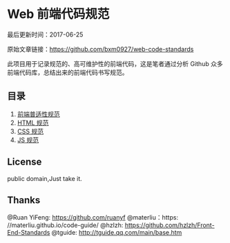 
# Web 前端代码规范

最后更新时间：2017-06-25

原始文章链接：https://github.com/bxm0927/web-code-standards

此项目用于记录规范的、高可维护性的前端代码，这是笔者通过分析 Github 众多前端代码库，总结出来的前端代码书写规范。

## 目录

1. [前端普适性规范](docs/common.md)
2. [HTML 规范](docs/html.md)
3. [CSS 规范](docs/css.md)
4. [JS 规范](docs/js.md)

## License

public domain,Just take it.

## Thanks

@Ruan YiFeng: https://github.com/ruanyf
@materliu：https: //materliu.github.io/code-guide/
@hzlzh: https://github.com/hzlzh/Front-End-Standards
@tguide: http://tguide.qq.com/main/base.htm

